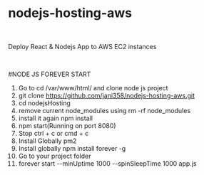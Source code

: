 # nodejs-hosting-aws
<br>
<p>
Deploy React & Nodejs App to AWS EC2 instances
</p>
  <br>

#NODE JS FOREVER START
1. Go to cd /var/www/html/ and clone node js project
2. git clone https://github.com/jani358/nodejs-hosting-aws.git
3. cd nodejsHosting
4. remove current node_modules using rm -rf node_modules
5. install it again npm install
6. npm start(Running on port 8080)
7. Stop ctrl + c or cmd + c
8. Install Globally pm2
9. Install globally npm install forever -g
10. Go to your project folder
11. forever start --minUptime 1000 --spinSleepTime 1000 app.js
